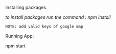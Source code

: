 Installing packages

*to install packages run the command :  npm install*

```
NOTE: add valid keys of google map
```



Running App:

npm start
